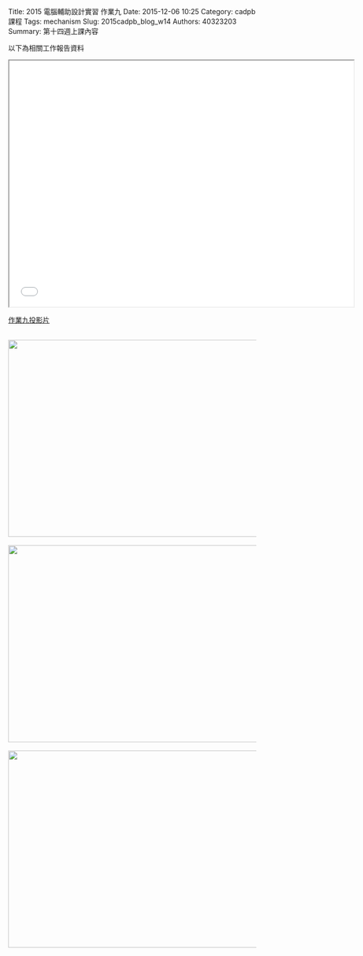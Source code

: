 Title: 2015 電腦輔助設計實習 作業九
Date: 2015-12-06 10:25
Category: cadpb 課程
Tags: mechanism
Slug: 2015cadpb_blog_w14
Authors: 40323203
Summary: 第十四週上課內容

以下為相關工作報告資料

<iframe src="cadp_w14_lecture.html" width="700" height="500"></iframe>

<p><a href="cadp_w14_lecture.html" target="_blank">作業九投影片</a></p>
<br>
<img
src="https://copy.com/7bmuM6xbQA2tPNcV"width="600"height="400">
<br>
<br>
<img
src="https://copy.com/ffaWX1ZxUpfvcQWg"width="600"height="400">
<br>
<br>
<img
src="https://copy.com/i81yYIukdgNdcYhv"width="600"height="400">
<br>

